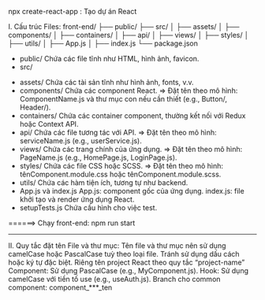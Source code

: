 npx create-react-app : Tạo dự án React

I.	Cấu trúc Files:
front-end/
  ├── public/
  ├── src/
  │   ├── assets/
  │   ├── components/
  │   ├── containers/
  │   ├── api/
  │   ├── views/
  │   ├── styles/
  │   ├── utils/
  │   ├── App.js
  │   ├── index.js
  └── package.json

- public/
Chứa các file tĩnh như HTML, hình ảnh, favicon.
- src/
+ assets/
Chứa các tài sản tĩnh như hình ảnh, fonts, v.v.
+ components/
Chứa các component React.
=> Đặt tên theo mô hình: ComponentName.js và thư mục con nếu cần thiết (e.g., Button/, Header/).
+ containers/
Chứa các container component, thường kết nối với Redux hoặc Context API.
+ api/
Chứa các file tương tác với API.
=> Đặt tên theo mô hình: serviceName.js (e.g., userService.js).
+ views/
Chứa các trang chính của ứng dụng.
=> Đặt tên theo mô hình: PageName.js (e.g., HomePage.js, LoginPage.js).
+ styles/
Chứa các file CSS hoặc SCSS.
=> Đặt tên theo mô hình: tênComponent.module.css hoặc tênComponent.module.scss.
+ utils/
Chứa các hàm tiện ích, tương tự như backend.
+ App.js và index.js
App.js: component gốc của ứng dụng.
index.js: file khởi tạo và render ứng dụng React.
+ setupTests.js
Chứa cấu hình cho việc test.

======> Chạy front-end: npm run start

---------------------------------------------------

II.	Quy tắc đặt tên
File và thư mục: Tên file và thư mục nên sử dụng camelCase hoặc PascalCase tuỳ theo loại file. Tránh sử dụng dấu cách hoặc ký tự đặc biệt. Riêng tên project React theo quy tắc “project-name”
Component: Sử dụng PascalCase (e.g., MyComponent.js).
Hook: Sử dụng camelCase với tiền tố use (e.g., useAuth.js).
Branch cho common component: component_***_ten